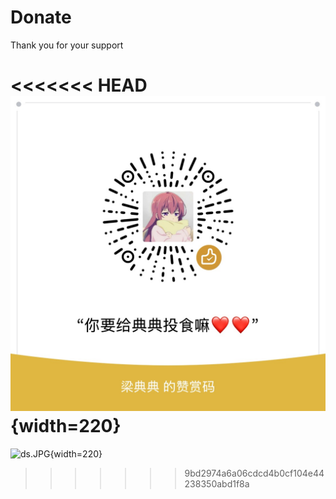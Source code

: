 # Donate

Thank you for your support

<<<<<<< HEAD
![ds.JPG](../assets/images/IMG_1316.jpeg){width=220}
=======
![ds.JPG](/images/IMG_1316.jpeg){width=220}
>>>>>>> 9bd2974a6a06cdcd4b0cf104e44238350abd1f8a
